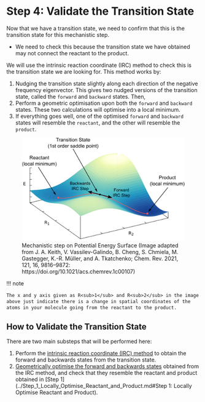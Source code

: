 # Step 4: Validate the Transition State

Now that we have a transition state, we need to confirm that this is the transition state for this mechanistic step. 

* We need to check this because the transition state we have obtained may not connect the reactant to the product. 

We will use the intrinsic reaction coordinate (IRC) method to check this is the transition state we are looking for. This method works by:

1. Nudging the transition state slightly along each direction of the negative frequency eigenvector. This gives two nudged versions of the transition state, called the ``forward`` and ``backward`` states. Then, 
2. Perform a geometric optimisation upon both the ``forward`` and ``backward`` states. These two calculations will optimise into a local minimum.
3. If everything goes well, one of the optimised ``forward`` and ``backward`` states will resemble the ``reactant``, and the other will resemble the ``product``. 

<figure markdown="span">
    <img src="../Figures/4A_IRC/IRC_Step_on_PES.png?raw=true" alt="Mechanistic step on Potential Energy Surface" width="600"/>
    <figcaption>Mechanistic step on Potential Energy Surface (Image adapted from J. A. Keith, V. Vassilev-Galindo, B. Cheng, S. Chmiela, M. Gastegger, K.-R. Müller, and A. Tkatchenko; Chem. Rev. 2021, 121, 16, 9816–9872: https://doi.org/10.1021/acs.chemrev.1c00107)</figcaption>
</figure>

!!! note

    The x and y axis given as R<sub>1</sub> and R<sub>2</sub> in the image above just indicate there is a change in spatial coordinates of the atoms in your molecule going from the reactant to the product. 

## How to Validate the Transition State

There are two main substeps that will be performed here:

1. Perform the [intrinsic reaction coordinate (IRC) method](Step_4A_The_IRC_Method.md) to obtain the forward and backwards states from the transition state.
2. [Geometrically optimise the forward and backwards states](Step_4B_Local_Optimisation.md) obtained from the IRC method, and check that they resemble the reactant and product obtained in [Step 1](../Step_1_Locally_Optimise_Reactant_and_Product.md#Step 1: Locally Optimise Reactant and Product). 